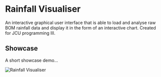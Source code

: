 # Rainfall Visualiser

An interactive graphical user interface that is able to load and analyse raw BOM rainfall data and display it in the form of an interactive chart. Created for JCU programming III.

## Showcase

A short showcase demo...

![Rainfall Visualiser](https://owenherbert.com/assets/img/rv/rv.gif)
